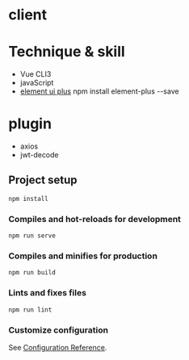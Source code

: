 # client
# Technique & skill
* Vue CLI3
* javaScript
* [element ui plus](https://stackoverflow.com/questions/71644855/how-to-add-element-ui-to-vue-3) npm install element-plus --save

# plugin
* axios
* jwt-decode

## Project setup
```
npm install
```

### Compiles and hot-reloads for development
```
npm run serve
```

### Compiles and minifies for production
```
npm run build
```

### Lints and fixes files
```
npm run lint
```

### Customize configuration
See [Configuration Reference](https://cli.vuejs.org/config/).
